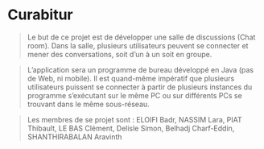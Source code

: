 # Curabitur

> Le but de ce projet est de développer une salle de discussions (Chat room). Dans la salle, plusieurs utilisateurs peuvent se connecter et mener des conversations, soit d’un à un soit en groupe. 

> L’application sera un programme de bureau développé en Java (pas de Web, ni mobile). Il est quand-même impératif que plusieurs utilisateurs puissent se connecter à partir de plusieurs instances du programme s’exécutant sur le même PC ou sur différents PCs se trouvant dans le même sous-réseau.



> Les membres de se projet sont : ELOIFI Badr, NASSIM Lara, PIAT Thibault, LE BAS Clément, Delisle Simon, Belhadj Charf-Eddin, SHANTHIRABALAN Aravinth
